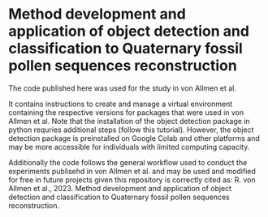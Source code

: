 # Method development and application of object detection and classification to Quaternary fossil pollen sequences reconstruction
The code published here was used for the study in von Allmen et al.

It contains instructions to create and manage a virtual environment containing the respective versions for packages that were used in von Allmen et al. Note that the installation of the object detection package in python requries additional steps (follow this tutorial). However, the object detection package is preinstalled on Google Colab and other platforms and may be more accessible for individuals with limited computing capacity. 

Additionally the code follows the general workflow used to conduct the experiments publisehd in von Allmen et al. and may be used and modified for free in future projects given this repository is correctly cited as:
R. von Allmen et al., 2023. Method development and application of object detection and classification to Quaternary fossil pollen sequences reconstruction.


